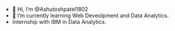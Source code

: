 - 👋 Hi, I’m @Ashutoshpatel1802
- 🌱 I’m currently learning Web Deveolpment and Data Analytics.
- Internship with IBM in Data Analytics.
  

<!---
Ashutoshpatel1802/Ashutoshpatel1802 is a ✨ special ✨ repository because its `README.md` (this file) appears on your GitHub profile.
You can click the Preview link to take a look at your changes.
--->
